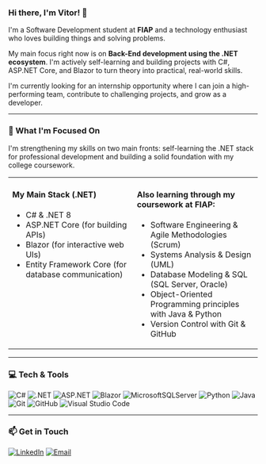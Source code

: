 ### Hi there, I'm Vitor! 👋

I'm a Software Development student at **FIAP** and a technology enthusiast who loves building things and solving problems.

My main focus right now is on **Back-End development using the .NET ecosystem**. I'm actively self-learning and building projects with C#, ASP.NET Core, and Blazor to turn theory into practical, real-world skills.

I'm currently looking for an internship opportunity where I can join a high-performing team, contribute to challenging projects, and grow as a developer.

---

### 🚀 What I'm Focused On

I'm strengthening my skills on two main fronts: self-learning the .NET stack for professional development and building a solid foundation with my college coursework.

<table width="100%">
  <tr>
    <td width="50%" valign="top">
      <h4>My Main Stack (.NET)</h4>
      <ul>
        <li>C# & .NET 8</li>
        <li>ASP.NET Core (for building APIs)</li>
        <li>Blazor (for interactive web UIs)</li>
        <li>Entity Framework Core (for database communication)</li>
      </ul>
    </td>
    <td width="50%" valign="top">
      <h4>Also learning through my coursework at FIAP:</h4>
      <ul>
        <li>Software Engineering & Agile Methodologies (Scrum)</li>
        <li>Systems Analysis & Design (UML)</li>
        <li>Database Modeling & SQL (SQL Server, Oracle)</li>
        <li>Object-Oriented Programming principles with Java & Python</li>
        <li>Version Control with Git & GitHub</li>
      </ul>
    </td>
  </tr>
</table>

---

### 💻 Tech & Tools

![C#](https://img.shields.io/badge/c%23-%23239120.svg?style=for-the-badge&logo=c-sharp&logoColor=white)
![.NET](https://img.shields.io/badge/.NET-512BD4?style=for-the-badge&logo=dotnet&logoColor=white)
![ASP.NET](https://img.shields.io/badge/ASP.NET-512BD4?style=for-the-badge&logo=asp.net&logoColor=white)
![Blazor](https://img.shields.io/badge/blazor-%23512BD4.svg?style=for-the-badge&logo=blazor&logoColor=white)
![MicrosoftSQLServer](https://img.shields.io/badge/Microsoft%20SQL%20Server-CC2927?style=for-the-badge&logo=microsoft%20sql%20server&logoColor=white)
![Python](https://img.shields.io/badge/python-3670A0?style=for-the-badge&logo=python&logoColor=ffdd54)
![Java](https://img.shields.io/badge/java-%23ED8B00.svg?style=for-the-badge&logo=openjdk&logoColor=white)
![Git](https://img.shields.io/badge/git-%23F05033.svg?style=for-the-badge&logo=git&logoColor=white)
![GitHub](https://img.shields.io/badge/github-%23121011.svg?style=for-the-badge&logo=github&logoColor=white)
![Visual Studio Code](https://img.shields.io/badge/Visual%20Studio%20Code-007ACC?style=for-the-badge&logo=visual-studio-code&logoColor=white)

---

### 📫 Get in Touch

[![LinkedIn](https://img.shields.io/badge/linkedin-%230077B5.svg?style=for-the-badge&logo=linkedin&logoColor=white)](https://www.linkedin.com/in/jvitorbernardo)
[![Email](https://img.shields.io/badge/Email-D14836?style=for-the-badge&logo=gmail&logoColor=white)](mailto:joaov_work@outlook.com)
